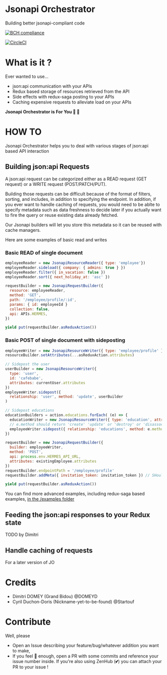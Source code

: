 # Jsonapi Orchestrator

Building better jsonapi-compliant code

[![BCH compliance](https://bettercodehub.com/edge/badge/MyJobGlasses/jsonapi-orchestrator?branch=master)](https://bettercodehub.com/)

[![CircleCI](https://circleci.com/gh/MyJobGlasses/jsonapi-orchestrator.svg?style=svg)](https://circleci.com/gh/MyJobGlasses/jsonapi-orchestrator)

# What is it ?

Ever wanted to use...
- json:api communication with your APIs
- Redux based storage of resources retrieved from the API
- Side effects with redux-saga posting to your APIs
- Caching expensive requests to alleviate load on your APIs

**Jsonapi Orchestrator is For You 🎁 🎉**

# HOW TO

Jsonapi Orchestrator helps you to deal with various stages of json:api based API interaction

## Building json:api Requests

A json:api request can be categorized either as a READ request (GET request) or a WRITE request (POST/PATCH/PUT).

Building those requests can be difficult because of the format of filters, sorting, and includes, in addition to specifying the endpoint. In addition, if you ever want to handle caching of requests, you would need to be ablte to specify metadata such as data freshness to decide later if you actually want to fire the query or reuse existing data already fetched.

Our Jsonapi builders will let you store this metadata so it can be reused with cache managers.

Here are some examples of basic read and writes

### Basic READ of single document

```javascript
employeeReader = new JsonapiResourceReader({ type: 'employee'})
employeeReader.sideload({ company: { admins: true } })
employeeReader.filter({ in_vacation: false })
employeeReader.sort({ next_holiday_at: 'asc' })

requestBuilder = new JsonapiRequestBuilder({
  resource: employeeReader,
  method: 'GET',
  path: '/employee/profile/:id',
  params: { id: employeeId }
  collection: false,
  api: APIs.HERMES,
})

yield put(requestBuilder.asReduxAction())
```

### Basic POST of single document with sideposting

```javascript
employeeWriter = new JsonapiResourceWriter({ type: 'employee/profile' })
resourceBuilder.setAttributes(...asReduxAction.attributes)

// Sidepost the user
userBuilder = new JsonapiResourceWriter({
  type: 'user',
  id: 'cafebabe',
  attributes: currentUser.attributes
})
employeeWriter.sidepost({
  relationship: 'user', method: 'update', userBuilder
)

// Sidepost educations
educationBuilders = action.educations.forEach( (e) => {
  educationWriter = new JsonapiResourceWriter({ type: 'education', attributes: e.attributes })
  // e.method should return 'create' 'update' or 'destroy' or 'disassociate'
  employeeWriter.sidepost({ relationship: 'educations', method: e.method, educationWriter)
})

requestBuilder = new JsonapiRequestBuilder({
  builder: employeeWriter,
  method: 'POST',
  api: process.env.HERMES_API_URL,
  attributes: existingEmployee.attributes
})
requestBuilder.endpointPath = '/employee/profile'
requestBuilder.addMeta({ invitation_token: invitation_token }) // SHould merge with existing metas

yield put(requestBuilder.asReduxAction())
```

You can find more advanced examples, including redux-saga based examples, [in the /examples folder](./examples/)

## Feeding the json:api responses to your Redux state

TODO by Dimitri

## Handle caching of requests

For a later version of JO

# Credits

- Dimitri DOMEY (Grand Bidou) @DOMEYD
- Cyril Duchon-Doris (Nickname-yet-to-be-found) @Startouf

# Contribute

Well, please
- Open an Issue describing your feature/bug/whatever addition you want to make,
- If you feel 💪 enough, open a PR with some commits and reference your issue number inside. If you're also using ZenHub (💕) you can attach your PR to your issue !
